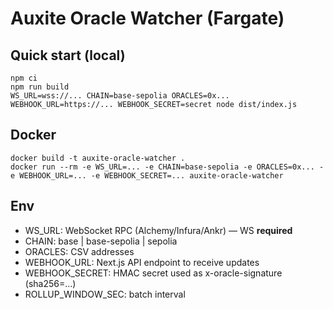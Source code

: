 # Auxite Oracle Watcher (Fargate)

## Quick start (local)
```
npm ci
npm run build
WS_URL=wss://... CHAIN=base-sepolia ORACLES=0x... WEBHOOK_URL=https://... WEBHOOK_SECRET=secret node dist/index.js
```

## Docker
```
docker build -t auxite-oracle-watcher .
docker run --rm -e WS_URL=... -e CHAIN=base-sepolia -e ORACLES=0x... -e WEBHOOK_URL=... -e WEBHOOK_SECRET=... auxite-oracle-watcher
```

## Env
- WS_URL: WebSocket RPC (Alchemy/Infura/Ankr) — WS **required**
- CHAIN: base | base-sepolia | sepolia
- ORACLES: CSV addresses
- WEBHOOK_URL: Next.js API endpoint to receive updates
- WEBHOOK_SECRET: HMAC secret used as x-oracle-signature (sha256=...)
- ROLLUP_WINDOW_SEC: batch interval
